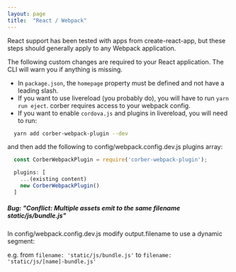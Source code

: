 ```yaml
---
layout: page
title:  "React / Webpack"
---
```


React support has been tested with apps from create-react-app, but
these steps should generally apply to any Webpack application.

The following custom changes are required to your React application. The CLI will warn you if anything is missing.

- In `package.json`, the `homepage` property must be defined and not have a leading slash.
- If you want to use livereload (you probably do), you will have to run `yarn run eject`. corber requires access to your webpack config.
- If you want to enable `cordova.js` and plugins in livereload, you will need to run:

```bash
  yarn add corber-webpack-plugin --dev
```

and then add the following to config/webpack.config.dev.js plugins array:

```javascript
  const CorberWebpackPlugin = require('corber-webpack-plugin');

  plugins: [
    ...(existing content)
    new CorberWebpackPlugin()
  ]
```

##### Bug: "Conflict: Multiple assets emit to the same filename static/js/bundle.js"

In config/webpack.config.dev.js modify output.filename to use a
dynamic segment:

e.g. from `filename: 'static/js/bundle.js'` to `filename: 'static/js/[name]-bundle.js'`
